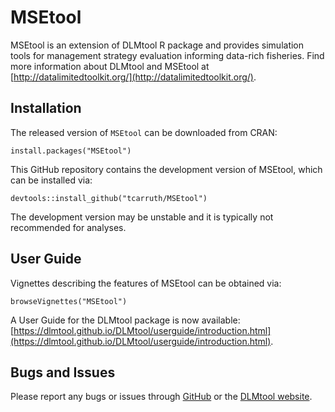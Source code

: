 # MSEtool

MSEtool is an extension of DLMtool R package and provides simulation tools for management strategy evaluation informing data-rich fisheries. 
Find more information about DLMtool and MSEtool at [http://datalimitedtoolkit.org/](http://datalimitedtoolkit.org/).

## Installation

The released version of `MSEtool` can be downloaded from CRAN:

```
install.packages("MSEtool")
```

This GitHub repository contains the development version of MSEtool, which can be installed via:

```
devtools::install_github("tcarruth/MSEtool")
```

The development version may be unstable and it is typically not recommended for analyses. 

## User Guide 

Vignettes describing the features of MSEtool can be obtained via:

```
browseVignettes("MSEtool")
```

A User Guide for the DLMtool package is now available: [https://dlmtool.github.io/DLMtool/userguide/introduction.html](https://dlmtool.github.io/DLMtool/userguide/introduction.html). 

## Bugs and Issues
Please report any bugs or issues through [GitHub](https://github.com/tcarruth/MSEtool/issues) or the [DLMtool website](https://www.datalimitedtoolkit.org).
  

